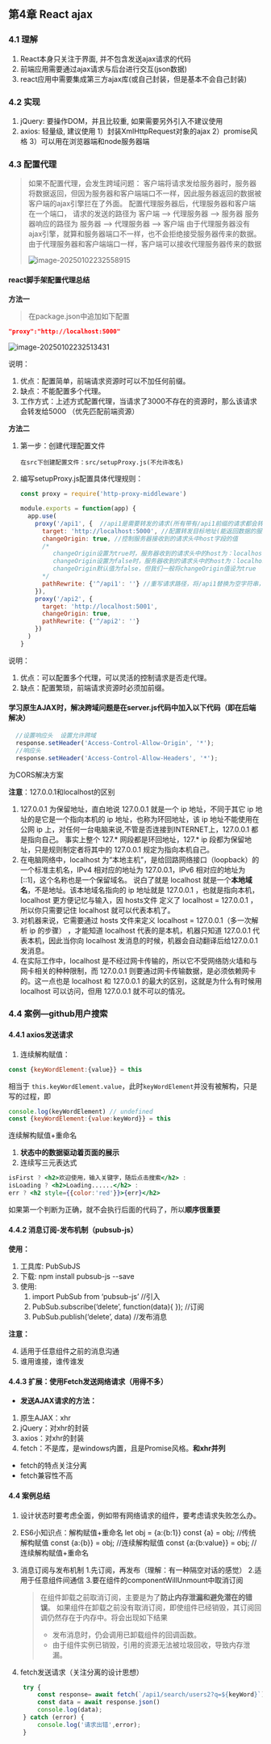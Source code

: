 ## 第4章 React ajax

### 4.1 理解

1. React本身只关注于界面, 并不包含发送ajax请求的代码
2. 前端应用需要通过ajax请求与后台进行交互(json数据)
3. react应用中需要集成第三方ajax库(或自己封装，但是基本不会自己封装)

### 4.2 实现

1. jQuery: 要操作DOM，并且比较重, 如果需要另外引入不建议使用
2. axios: 轻量级, 建议使用
   1）封装XmlHttpRequest对象的ajax
   2）promise风格
   3）可以用在浏览器端和node服务器端

### 4.3 配置代理

> 如果不配置代理，会发生跨域问题：
> 客户端将请求发给服务器时，服务器将数据返回，但因为服务器和客户端端口不一样，因此服务器返回的数据被客户端的ajax引擎拦在了外面。
> 配置代理服务器后，代理服务器和客户端在一个端口，
> 请求的发送的路径为 客户端 --> 代理服务器 --> 服务器
> 服务器响应的路径为 服务器 --> 代理服务器 --> 客户端
> 由于代理服务器没有ajax引擎，就算和服务器端口不一样，也不会拒绝接受服务器传来的数据。
> 由于代理服务器和客户端端口一样，客户端可以接收代理服务器传来的数据
>
> ![image-20250102232558915](./assets/第4章-React-ajax/image-20250102232558915.png)



#### react脚手架配置代理总结

**方法一**

> 在package.json中追加如下配置

```json
"proxy":"http://localhost:5000"
```

![image-20250102232513431](./assets/第4章-React-ajax/image-20250102232513431.png)

说明：

1. 优点：配置简单，前端请求资源时可以不加任何前缀。
2. 缺点：不能配置多个代理。
3. 工作方式：上述方式配置代理，当请求了3000不存在的资源时，那么该请求会转发给5000 （优先匹配前端资源）

**方法二**

1. 第一步：创建代理配置文件

   ```
   在src下创建配置文件：src/setupProxy.js(不允许改名)
   ```

2. 编写setupProxy.js配置具体代理规则：

   ```js
   const proxy = require('http-proxy-middleware')
   
   module.exports = function(app) {
     app.use(
       proxy('/api1', {  //api1是需要转发的请求(所有带有/api1前缀的请求都会转发给5000)
         target: 'http://localhost:5000', //配置转发目标地址(能返回数据的服务器地址)
         changeOrigin: true, //控制服务器接收到的请求头中host字段的值
         /*
         	changeOrigin设置为true时，服务器收到的请求头中的host为：localhost:5000
         	changeOrigin设置为false时，服务器收到的请求头中的host为：localhost:3000
         	changeOrigin默认值为false，但我们一般将changeOrigin值设为true
         */
         pathRewrite: {'^/api1': ''} //重写请求路径，将/api1替换为空字符串，保证交给后台服务器的是正常请求地址(必须配置)
       }),
       proxy('/api2', { 
         target: 'http://localhost:5001',
         changeOrigin: true,
         pathRewrite: {'^/api2': ''}
       })
     )
   }
   ```

说明：

1. 优点：可以配置多个代理，可以灵活的控制请求是否走代理。
2. 缺点：配置繁琐，前端请求资源时必须加前缀。

#### 学习原生AJAX时，解决跨域问题是在server.js代码中加入以下代码（即在后端解决）

```js
  //设置响应头  设置允许跨域  
  response.setHeader('Access-Control-Allow-Origin', '*');
  //响应头
  response.setHeader('Access-Control-Allow-Headers', '*');
```

为CORS解决方案

**注意**：127.0.0.1和localhost的区别

1. 127.0.0.1 为保留地址，直白地说 127.0.0.1 就是一个 ip 地址，不同于其它 ip 地址的是它是一个指向本机的 ip 地址，也称为环回地址，该 ip 地址不能使用在公网 ip 上，对任何一台电脑来说,不管是否连接到INTERNET上，127.0.0.1 都是指向自己。
   事实上整个 127.* 网段都是环回地址，127.* ip 段都为保留地址，只是规则制定者将其中的 127.0.0.1 规定为指向本机自己。
2. 在电脑网络中，localhost 为“本地主机”，是给回路网络接口（loopback）的一个标准主机名，IPv4 相对应的地址为 127.0.0.1，IPv6 相对应的地址为 [::1]，这个名称也是一个保留域名。
   说白了就是 localhost 就是一个**本地域名**，不是地址。该本地域名指向的 ip 地址就是 127.0.0.1 ，也就是指向本机，localhost 更方便记忆与输入，因 hosts文件 定义了 localhost = 127.0.0.1 ，所以你只需要记住 localhost 就可以代表本机了。
3. 对机器来说，它需要通过 hosts 文件来定义 localhost = 127.0.0.1（多一次解析 ip 的步骤） ，才能知道 localhost 代表的是本机，机器只知道 127.0.0.1 代表本机，因此当你向 localhost 发消息的时候，机器会自动翻译后给127.0.0.1发消息。
4. 在实际工作中，localhost 是不经过网卡传输的，所以它不受网络防火墙和与网卡相关的种种限制，而 127.0.0.1 则要通过网卡传输数据，是必须依赖网卡的。这一点也是 localhost 和 127.0.0.1 的最大的区别，这就是为什么有时候用 localhost 可以访问，但用 127.0.0.1 就不可以的情况。

### 4.4 案例—github用户搜索

#### 4.4.1 axios发送请求

1. 连续解构赋值：

```jsx
const {keyWordElement:{value}} = this
```

相当于 `this.keyWordElement.value`，此时`keyWordElement`并没有被解构，只是写的过程，即

```jsx
console.log(keyWordElement) // undefined
const {keyWordElement:{value:keyWord}} = this
```

连续解构赋值+重命名

1. **状态中的数据驱动着页面的展示**
2. 连续写三元表达式

```jsx
isFirst ? <h2>欢迎使用，输入关键字，随后点击搜索</h2> :
isLoading ? <h2>Loading......</h2> :
err ? <h2 style={{color:'red'}}>{err}</h2> 
```

如果第一个判断为正确，就不会执行后面的代码了，所以**顺序很重要**

#### 4.4.2 消息订阅-发布机制（pubsub-js）

**使用：**

1. 工具库: PubSubJS
2. 下载: npm install pubsub-js --save
3. 使用:
   1) import PubSub from ‘pubsub-js’ //引入
   2) PubSub.subscribe(‘delete’, function(data){ }); //订阅
   3) PubSub.publish(‘delete’, data) //发布消息

**注意：**

4. 适用于任意组件之前的消息沟通
5. 谁用谁接，谁传谁发

#### 4.4.3 扩展：使用Fetch发送网络请求（用得不多）

- **发送AJAX请求的方法：**

1. 原生AJAX：xhr
2. jQuery：对xhr的封装
3. axios：对xhr的封装
4. fetch：不是库，是windows内置，且是Promise风格。**和xhr并列**

- fetch的特点关注分离
- fetch兼容性不高

#### 4.4 案例总结

1. 设计状态时要考虑全面，例如带有网络请求的组件，要考虑请求失败怎么办。

2. ES6小知识点：解构赋值+重命名
   let obj = {a:{b:1}}
   const {a} = obj; //传统解构赋值
   const {a:{b}} = obj; //连续解构赋值
   const {a:{b:value}} = obj; //连续解构赋值+重命名

3. 消息订阅与发布机制
   1.先订阅，再发布（理解：有一种隔空对话的感觉）
   2.适用于任意组件间通信
   3.要在组件的componentWillUnmount中取消订阅

   > 在组件卸载之前取消订阅，主要是为了**防止内存泄漏和避免潜在的错误**。
   > 如果组件在卸载之前没有取消订阅，即使组件已经销毁，其订阅回调仍然存在于内存中。将会出现如下结果
   >
   > - 发布消息时，仍会调用已卸载组件的回调函数。
   > - 由于组件实例已销毁，引用的资源无法被垃圾回收，导致内存泄漏。

4. fetch发送请求（关注分离的设计思想）

```jsx
	try {
		const response= await fetch(`/api1/search/users2?q=${keyWord}`)
		const data = await response.json()
		console.log(data);
	} catch (error) {
		console.log('请求出错',error);
	}
```

